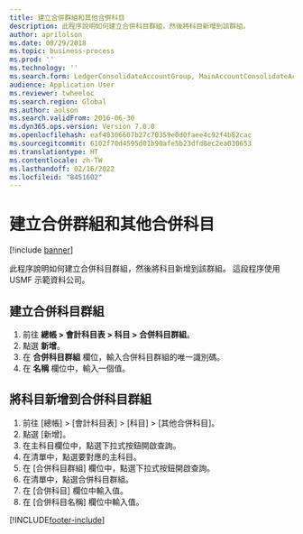 ```yaml
---
title: 建立合併群組和其他合併科目
description: 此程序說明如何建立合併科目群組，然後將科目新增到該群組。
author: aprilolson
ms.date: 08/29/2018
ms.topic: business-process
ms.prod: ''
ms.technology: ''
ms.search.form: LedgerConsolidateAccountGroup, MainAccountConsolidateAccount
audience: Application User
ms.reviewer: twheeloc
ms.search.region: Global
ms.author: aolson
ms.search.validFrom: 2016-06-30
ms.dyn365.ops.version: Version 7.0.0
ms.openlocfilehash: eaf48306607b27c70359e0d0faee4c92f4b82cac
ms.sourcegitcommit: 6102f70d4595d01b90afe5b23dfd8ec2ea030653
ms.translationtype: HT
ms.contentlocale: zh-TW
ms.lasthandoff: 02/16/2022
ms.locfileid: "8451602"
---
```

# <a name="create-consolidation-groups-and-additional-consolidation-accounts"></a>建立合併群組和其他合併科目

[!include [banner](../../includes/banner.md)]

此程序說明如何建立合併科目群組，然後將科目新增到該群組。 這段程序使用 USMF 示範資料公司。


## <a name="create-a-consolidation-account-group"></a>建立合併科目群組
1. 前往 **總帳 > 會計科目表 > 科目 > 合併科目群組**。
2. 點選 **新增**。
3. 在 **合併科目群組** 欄位，輸入合併科目群組的唯一識別碼。
4. 在 **名稱** 欄位中，輸入一個值。

## <a name="add-accounts-to-consolidation-account-group"></a>將科目新增到合併科目群組
1. 前往 [總帳] > [會計科目表] > [科目] > [其他合併科目]。
2. 點選 [新增]。
3. 在主科目欄位中，點選下拉式按鈕開啟查詢。
4. 在清單中，點選要對應的主科目。
5. 在 [合併科目群組] 欄位中，點選下拉式按鈕開啟查詢。
6. 在清單中，點選合併科目群組。
7. 在 [合併科目] 欄位中輸入值。
8. 在 [合併科目名稱] 欄位中輸入值。



[!INCLUDE[footer-include](../../../includes/footer-banner.md)]
